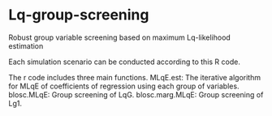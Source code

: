 # Lq-group-screening
Robust group variable screening based on maximum Lq-likelihood estimation

Each simulation scenario can be conducted according to this R code.

The r code includes three main functions. MLqE.est: The iterative algorithm for MLqE of coefficients of regression using each group of variables. blosc.MLqE: Group screening of LqG. blosc.marg.MLqE: Group screening of Lg1.
